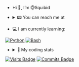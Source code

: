 - Hi 👋, I’m @Squibid 
- <details><summary> 📟 You can reach me at </summary><br />
  
  <a href="https://discord.com"><img src="https://img.shields.io/badge/Squibid4756-404eed?style=for-the-badge&logo=discord&logoColor=white" alt="Discord" /></a> 
  <a href="https://revolt.chat"><img src="https://img.shields.io/badge/@Squibid-ff4654?style=for-the-badge&logo=revolt.chat&logoColor=white" alt="revolt" /></a>

</details>

- 💻 I am currently learning:

<a href="https://www.python.org/"><img src="https://img.shields.io/badge/Python-37709f?style=for-the-badge&logo=python&logoColor=white" alt="Python" /></a> <a href="https://www.gnu.org/software/bash/"><img src="https://img.shields.io/badge/Bash-3D4648?style=for-the-badge&logo=gnu-bash&logoColor=white" alt="Bash" /></a>

- <details><summary> 👾 My coding stats</summary><br />

  ![top langs](https://github-readme-stats.vercel.app/api/top-langs/?username=squibid&theme=dark&layout=compact) 
  
  [![GitHub Streak](https://github-readme-streak-stats.herokuapp.com/?user=squibid&theme=dark)](https://git.io/streak-stats)
  
</details>

[![Visits Badge](https://badges.pufler.dev/visits/squibid/squibid)](https://badges.pufler.dev) [![Commits Badge](https://badges.pufler.dev/commits/monthly/squibid)](https://badges.pufler.dev)
